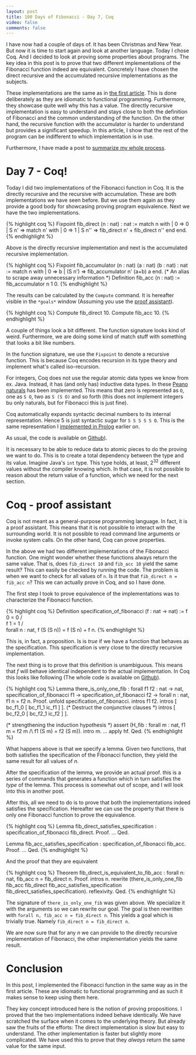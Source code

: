 ```yaml
---
layout: post
title: 100 Days of Fibonacci - Day 7, Coq
video: false
comments: false
---
```


I have now had a couple of days of. It has been Christmas and New Year.
But now it is time to start again and look at another language. Today
I chose Coq. And I decided to look at proving some properties about
programs. The key idea in this post is to prove that two
different implementations
of the Fibonacci function indeed are equivalent. Concretely I have chosen
the direct recursive and the accumulated recursive implementations as
the subjects.

These implementations are the same
as in [the first article](/blog/100-days-of-fibonacci-day-0-haskell/).
This is done deliberately as they are idiomatic to functional programming.
Furthermore, they showcase quite well why this has a value. The directly
recursive implementation is easy to understand and stays close to both
the definition of Fibonacci and the common understanding of the function.
On the other hand, the recursive function with the accumulator is harder
to understand but provides a significant speedup. In this article, I show 
that the rest of the program can be indifferent to which implementation is
in use.

Furthermore, I have made a post to
[summarize my whole process](/blog/100-days-of-fibonacci-overview/).

# Day 7 - Coq!
Today I did two implementations of the Fibonacci function in Coq. It is
the directly recursive and the recursive with accumulation. These are both
implementations we have seen before. But we use them again as they provide
a good body for showcasing proving program equivalence. Next we have the two
implementations.

{% highlight coq %}
Fixpoint fib_direct (n : nat) : nat :=
  match n with
    | 0    => 0
    | S n' => match n' with
                | 0 => 1
                | S n'' => fib_direct n' + fib_direct n''
              end
  end.
{% endhighlight %}

Above is the directly recursive implementation and next is the
accumulated recursive implementation.

{% highlight coq %}
Fixpoint fib_accumulator (n : nat) (a : nat) (b : nat) : nat :=
  match n with
    | 0      => b
    | (S n') => fib_accumulator n' (a+b) a
  end.
(* An alias to scrape away unnecessary information *)
Definition fib_acc (n : nat) := fib_accumulator n 1 0.
{% endhighlight %}

The results can be calculated by the `Compute` command. It is
hereafter visible in the `*goals*` window (Assuming you use the
[proof assistant](https://coq.inria.fr/)).

{% highlight coq %}
Compute fib_direct 10.
Compute fib_acc 10.
{% endhighlight %}

A couple of things look a bit different. The function signature looks
kind of weird. Furthermore, we are doing some kind of match stuff with
something that looks a bit like numbers.

In the function signature, we use the `Fixpoint` to denote a recursive
function. This is because Coq encodes recursion in its type theory and
implement what's called iso-recursion.

For integers, Coq does not use the regular atomic data types we know from
ex. Java. Instead, it has (and only has) inductive data types. In these
[Peano naturals](https://en.wikipedia.org/wiki/Peano_axioms) has
been implemented. This means that zero is represented as `O`, one
as `S O`, two as `S (S O)` and so forth (this does not implement integers
bu only naturals, but for Fibonacci this is just fine).

Coq automatically expands syntactic decimal numbers to its
internal representation. Hence
5 is just syntactic sugar for `S S S S S O`.
This is the same representation I
[implemented in Prolog](http://buchi.dk/blog/100-days-of-fibonacci-day-4-prolog/) earlier on.

As usual, the code is available on [Github](https://github.com/madsbuch/snippets/blob/master/fibonacci/fib.v)).

It is necessary to be able to reduce data to atomic pieces to do the proving
we want to do. This is to create a total dependency between the type and its
value. Imagine Java's `int` type. This type holds, at least, $2^{32}$ different
values without the compiler knowing which. In that case, it is not possible to
reason about the return value of a function, which we need for the next
section.

# Coq - proof assistant
Coq is not meant as a general-purpose programming language. In fact, it is
a proof assistant. This means that it is not possible to interact with
the surrounding world. It is not possible to read command line arguments or
invoke system calls. On the other hand, Coq can prove properties.

In the above we had two different implementations of the Fibonacci
function. One might wonder whether these functions always return the same
value. That is, does `fib_direct 10` and `fib_acc 10` yield the same result?
This can easily be checked by running the code. The problem is when we
want to check for all values of `n`. Is it true that
`fib_direct n = fib_acc n`? This we can actually prove in Coq, and
so I have done.

The first step I took to prove equivalence of the implementations was to
characterize the Fibonacci function.

{% highlight coq %}
Definition specification_of_fibonacci (f : nat -> nat) :=
  f 0 = 0
  /\
  f 1 = 1
  /\
  forall n : nat,
    f (S (S n)) = f (S n) + f n.
{% endhighlight %}

This is, in fact, a proposition. Is is _true_ if we have a function that behaves
as the specification. This specification is very close to the directly 
recursive implementation.

The next thing is to prove that this definition is unambiguous. This means
that _f_ will behave identical independent to the actual implementation. In
Coq this looks like following (The whole code is available on
[Github](https://github.com/madsbuch/snippets/blob/master/fibonacci/fib.v)).

{% highlight coq %}
Lemma there_is_only_one_fib :
  forall f1 f2 : nat -> nat,
    specification_of_fibonacci f1 ->
    specification_of_fibonacci f2 ->
    forall n : nat,
      f1 n = f2 n.
Proof.
  unfold specification_of_fibonacci.
  intros f1 f2.
  intros [ bc_f1_0 [ bc_f1_1 ic_f1 ] ]. (* Destruct the conjunctive clauses *)
  intros [ bc_f2_0 [ bc_f2_1 ic_f2 ] ].
   
  (* strengthening the induction hypothesis *)
  assert (H_fib : forall m : nat,
                    f1 m = f2 m /\ f1 (S m) = f2 (S m)).
  intro m.
  ...
  apply hf.
Qed.
{% endhighlight %}

What happens above is that we specify a lemma. Given two functions, that
both satisfies the specification of the Fibonacci function, they yield the
same result for all values of _n_.

After the specification of the lemma, we provide an actual proof. this is a
series of commands that generates a function which in turn satisfies the _type_
of the lemma. This process is somewhat out of scope, and I will look into this
in another post.

After this, all we need to do is to prove that both the implementations indeed
satisfies the specification. Hereafter we can use the property that there is
only one Fibonacci function to prove the equivalence.

{% highlight coq %}
Lemma fib_direct_satisfies_specification :
  specification_of_fibonacci fib_direct.
Proof.
...
Qed.

Lemma fib_acc_satisfies_specification :
  specification_of_fibonacci fib_acc.
Proof.
...
Qed.
{% endhighlight %}

And the proof that they are equivalent

{% highlight coq %}
Theorem fib_direct_is_equivalent_to_fib_acc :
  forall n: nat,
    fib_acc n = fib_direct n.
Proof.
  intros n.
  rewrite (there_is_only_one_fib fib_acc 
                                 fib_direct 
                                 fib_acc_satisfies_specification
                                 fib_direct_satisfies_specification).
  reflexivity.
Qed.
{% endhighlight %}

The signature of `there_is_only_one_fib` was given above. We
specialize it with the arguments so we can rewrite our goal.
The goal is then rewritten with `forall n, fib_acc n = fib_direct n`.
This yields a goal which is trivially true. Namely
`fib_direct n = fib_direct n`.

We are now sure that for any _n_ we can provide to the directly recursive
implementation of Fibonacci, the other implementation yields the same
result.

# Conclusion
In this post, I implemented the Fibonacci function in the same way
as in the first article.
These are idiomatic to functional programming and as such it makes sense
to keep using them here.

They key concept introduced here is the notion of proving propositions.
I proved that the two implementations indeed behave identically. We have
scratched the surface when it comes to the underlying theory. But
already saw the fruits of the efforts: The direct implementation is slow
but easy to understand. The other implementation is faster but slightly more
complicated. We have used this to prove that they _always_ return the same
value for the same input.